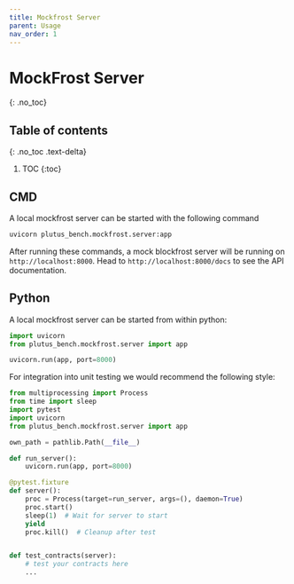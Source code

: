 ```yaml
---
title: Mockfrost Server
parent: Usage
nav_order: 1
---
```

# MockFrost Server

{: .no_toc}
## Table of contents
{: .no_toc .text-delta}

1. TOC
{:toc}

## CMD



A local mockfrost server can be started with the following command
```bash
uvicorn plutus_bench.mockfrost.server:app 
```
After running these commands, a mock blockfrost server will be running on `http://localhost:8000`.
Head to `http://localhost:8000/docs` to see the API documentation.




## Python

A local mockfrost server can be started from within python:
```python
import uvicorn
from plutus_bench.mockfrost.server import app

uvicorn.run(app, port=8000)
```

For integration into unit testing we would recommend the following style:


```python
from multiprocessing import Process
from time import sleep
import pytest
import uvicorn
from plutus_bench.mockfrost.server import app

own_path = pathlib.Path(__file__)

def run_server():
    uvicorn.run(app, port=8000)

@pytest.fixture
def server():
    proc = Process(target=run_server, args=(), daemon=True)
    proc.start()
    sleep(1)  # Wait for server to start
    yield
    proc.kill()  # Cleanup after test


def test_contracts(server):
    # test your contracts here
    ...
```

